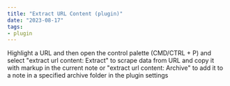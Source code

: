 ```yaml
---
title: "Extract URL Content (plugin)"
date: "2023-08-17"
tags:
- plugin
---
```


Highlight a URL and then open the control palette (CMD/CTRL + P) and select "extract url content: Extract" to scrape data from URL and copy it with markup in the current note or "extract url content: Archive" to add it to a note in a specified archive folder in the plugin settings